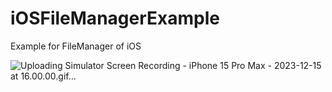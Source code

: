 # iOSFileManagerExample
Example for FileManager of iOS

![Uploading Simulator Screen Recording - iPhone 15 Pro Max - 2023-12-15 at 16.00.00.gif…]()
